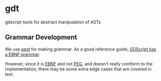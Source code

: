 # gdt
gdscript tools for abstract manipulation of ASTs

## Grammar Development

We use [pest](https://pest.rs) for making grammar. As a good reference guide, [GDScript has a EBNF grammar](https://docs.godotengine.org/en/latest/contributing/development/file_formats/gdscript_grammar.html).

However, since it is [EBNF](https://en.wikipedia.org/wiki/Extended_Backus%E2%80%93Naur_form) and not [PEG](https://en.wikipedia.org/wiki/Parsing_expression_grammar?scrlybrkr=7b5d6ae7), and doesn't really comform to the implementation, there may be some extra edge cases that are covered in test.
